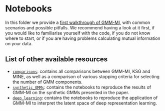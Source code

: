 # Notebooks 

In this folder we provide a [first walkthrough of GMM-MI](https://github.com/dpiras/MI_estimation/tree/main/notebooks/walkthrough_and_pitfalls.ipynb), with common scenarios and possible pitfalls. We recommend having a look at it first, if you would like to familiarise yourself with the code, if you do not know where to start, or if you are having problems calculating mutual information on your data.

## List of other available resources

- [`comparisons`](https://github.com/dpiras/MI_estimation/blob/main/notebooks/comparisons/): contains all comparisons between GMM-MI, KSG and MINE, as well as a comparison of various stopping criteria for selecting the number of GMM components.
- [`synthetic_GMMs`](https://github.com/dpiras/MI_estimation/blob/main/notebooks/synthetic_GMMs/): contains the notebooks to reproduce the results of GMM-MI on the synthetic GMMs presented in the paper.
- [`deep_learning`](https://github.com/dpiras/MI_estimation/blob/main/notebooks/deep_learning/): contains the notebooks to reproduce the application of GMM-MI to interpret the latent space of deep representation learning.


